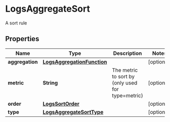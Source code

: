 

# LogsAggregateSort

A sort rule
## Properties

Name | Type | Description | Notes
------------ | ------------- | ------------- | -------------
**aggregation** | [**LogsAggregationFunction**](LogsAggregationFunction.md) |  |  [optional]
**metric** | **String** | The metric to sort by (only used for type&#x3D;metric) |  [optional]
**order** | [**LogsSortOrder**](LogsSortOrder.md) |  |  [optional]
**type** | [**LogsAggregateSortType**](LogsAggregateSortType.md) |  |  [optional]



